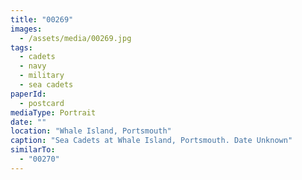 ```yaml
---
title: "00269"
images:
  - /assets/media/00269.jpg
tags:
  - cadets
  - navy
  - military
  - sea cadets
paperId:
  - postcard
mediaType: Portrait
date: ""
location: "Whale Island, Portsmouth"
caption: "Sea Cadets at Whale Island, Portsmouth. Date Unknown"
similarTo:
  - "00270"
---
```

